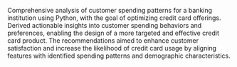 Comprehensive analysis of customer spending patterns for a banking institution using Python, with the goal of optimizing credit card offerings.
Derived actionable insights into customer spending behaviors and preferences, enabling the design of a more targeted and effective credit card product. 
The recommendations aimed to enhance customer satisfaction and increase the likelihood of credit card usage by aligning features with identified spending patterns and demographic characteristics.
